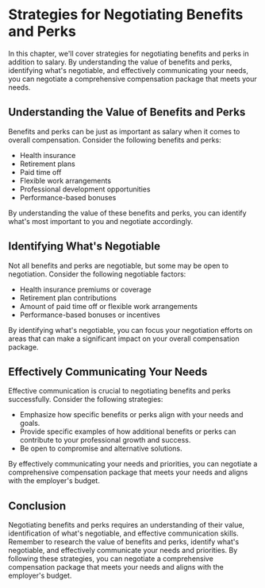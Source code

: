 Strategies for Negotiating Benefits and Perks
==========================================================================================

In this chapter, we'll cover strategies for negotiating benefits and perks in addition to salary. By understanding the value of benefits and perks, identifying what's negotiable, and effectively communicating your needs, you can negotiate a comprehensive compensation package that meets your needs.

Understanding the Value of Benefits and Perks
---------------------------------------------

Benefits and perks can be just as important as salary when it comes to overall compensation. Consider the following benefits and perks:

* Health insurance
* Retirement plans
* Paid time off
* Flexible work arrangements
* Professional development opportunities
* Performance-based bonuses

By understanding the value of these benefits and perks, you can identify what's most important to you and negotiate accordingly.

Identifying What's Negotiable
-----------------------------

Not all benefits and perks are negotiable, but some may be open to negotiation. Consider the following negotiable factors:

* Health insurance premiums or coverage
* Retirement plan contributions
* Amount of paid time off or flexible work arrangements
* Performance-based bonuses or incentives

By identifying what's negotiable, you can focus your negotiation efforts on areas that can make a significant impact on your overall compensation package.

Effectively Communicating Your Needs
------------------------------------

Effective communication is crucial to negotiating benefits and perks successfully. Consider the following strategies:

* Emphasize how specific benefits or perks align with your needs and goals.
* Provide specific examples of how additional benefits or perks can contribute to your professional growth and success.
* Be open to compromise and alternative solutions.

By effectively communicating your needs and priorities, you can negotiate a comprehensive compensation package that meets your needs and aligns with the employer's budget.

Conclusion
----------

Negotiating benefits and perks requires an understanding of their value, identification of what's negotiable, and effective communication skills. Remember to research the value of benefits and perks, identify what's negotiable, and effectively communicate your needs and priorities. By following these strategies, you can negotiate a comprehensive compensation package that meets your needs and aligns with the employer's budget.
